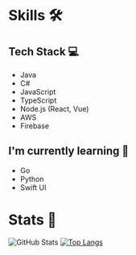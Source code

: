 # Skills 🛠️
## Tech Stack 💻
- Java
- C#
- JavaScript
- TypeScript
- Node.js (React, Vue)
- AWS
- Firebase
## I'm currently learning 📕
- Go
- Python
- Swift UI

# Stats 🦖
![GitHub Stats](https://github-readme-stats.vercel.app/api?username=grazie-a-k-a-keita&show_icons=true)
[![Top Langs](https://github-readme-stats.vercel.app/api/top-langs/?username=grazie-a-k-a-keita&layout=compact&langs_count=6)](https://github.com/anuraghazra/github-readme-stats)

<!--
**grazie-a-k-a-keita/grazie-a-k-a-keita** is a ✨ _special_ ✨ repository because its `README.md` (this file) appears on your GitHub profile.

Here are some ideas to get you started:

- 🔭 I’m currently working on ...
- 🌱 I’m currently learning ...
- 👯 I’m looking to collaborate on ...
- 🤔 I’m looking for help with ...
- 💬 Ask me about ...
- 📫 How to reach me: ...
- 😄 Pronouns: ...
- ⚡ Fun fact: ...
-->
